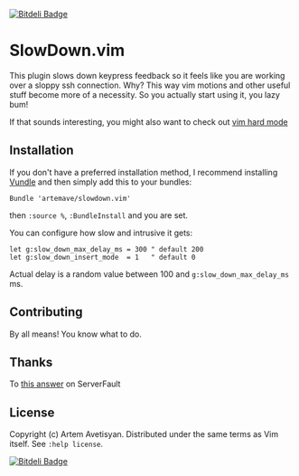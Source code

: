 [![Bitdeli Badge](https://d2weczhvl823v0.cloudfront.net/artemave/slowdown.vim/trend.png)](https://bitdeli.com/free "Bitdeli Badge")

SlowDown.vim
============

This plugin slows down keypress feedback so it feels like you are working over a sloppy ssh connection. Why? This way vim motions and other useful stuff become more of a necessity. So you actually start using it, you lazy bum!

If that sounds interesting, you might also want to check out [vim hard mode](https://github.com/wikitopian/hardmode)

Installation
------------

If you don't have a preferred installation method, I recommend installing [Vundle](https://github.com/gmarik/vundle) 
and then simply add this to your bundles:

    Bundle 'artemave/slowdown.vim'

then `:source %`, `:BundleInstall` and you are set.

You can configure how slow and intrusive it gets:

```vimsript
let g:slow_down_max_delay_ms = 300 " default 200
let g:slow_down_insert_mode  = 1   " default 0
```

Actual delay is a random value between 100 and `g:slow_down_max_delay_ms` ms.

Contributing
------------

By all means! You know what to do.

Thanks
------

To [this answer](http://superuser.com/questions/498115/limit-input-speed/498126#498126) on ServerFault

License
-------

Copyright (c) Artem Avetisyan.  Distributed under the same terms as Vim itself.
See `:help license`.


[![Bitdeli Badge](https://d2weczhvl823v0.cloudfront.net/artemave/slowdown.vim/trend.png)](https://bitdeli.com/free "Bitdeli Badge")

